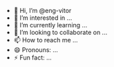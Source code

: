 - 👋 Hi, I’m @eng-vitor
- 👀 I’m interested in ...
- 🌱 I’m currently learning ...
- 💞️ I’m looking to collaborate on ...
- 📫 How to reach me ...
- 😄 Pronouns: ...
- ⚡ Fun fact: ...

<!---
eng-vitor/eng-vitor is a ✨ special ✨ repository because its `README.md` (this file) appears on your GitHub profile.
You can click the Preview link to take a look at your changes.
--->
